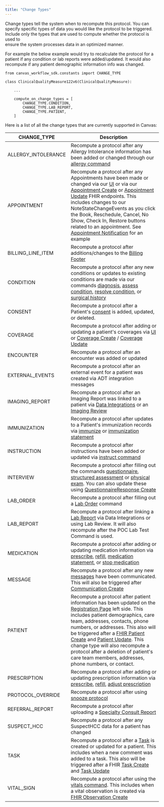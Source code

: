 ```yaml
---
title: "Change Types"
---
```

Change types tell the system when to recompute this protocol. You can specify specific types of data you would like the protocol to be triggered. Include only the types that are used to compute whether the protocol is used to  
ensure the system processes data in an optimized manner.

For example  the below example would try to recalculate the protocol for a patient if any condition or lab reports were added/updated. It would also recompute if any patient demographic information info was changed.

```text
from canvas_workflow_sdk.constants import CHANGE_TYPE

class ClinicalQualityMeasure122v6(ClinicalQualityMeasure):

    ...

    compute_on_change_types = [
        CHANGE_TYPE.CONDITION,
        CHANGE_TYPE.LAB_REPORT,
        CHANGE_TYPE.PATIENT,
    ]
```

Here is a list of all the change types that are currently supported in Canvas:

| CHANGE_TYPE        | Description                                                                                                                          |
|--------------------|--------------------------------------------------------------------------------------------------------------------------------------|
| ALLERGY_INTOLERANCE | Recompute a protocol after any Allergy Intolerance information has been added or changed through our [allergy command](https://canvas-medical.zendesk.com/hc/en-us/articles/360056920593-Document-an-Allergy) |
| APPOINTMENT         | Recompute a protocol after any Appointments have been made or changed via our [UI](https://canvas-medical.zendesk.com/hc/en-us/articles/360056430014-Appointments) or via our [Appointment Create](/api/appointment/#create) or [Appointment Update](/api/appointment/#update) FHIR endpoints. This includes changes to our NoteStateChangeEvents as you click the Book, Reschedule, Cancel, No Show, Check In, Restore buttons related to an appointment. See [Appointment Notification](/sdk/notification-protocol/#appointment-notification-example) for an example |
| BILLING_LINE_ITEM   | Recompute a protocol after additions/changes to the [Billing Footer](https://canvas-medical.zendesk.com/hc/en-us/articles/4416815562387-Billing-Footer-) |
| CONDITION           | Recompute a protocol after any new conditions or updates to existing conditions are made via our commands [diagnosis](https://canvas-medical.zendesk.com/hc/en-us/articles/360057089133-Command-Diagnose), [assess condition](https://canvas-medical.zendesk.com/hc/en-us/articles/360055230394-Command-Assess-Condition), [resolve condition](https://canvas-medical.zendesk.com/hc/en-us/articles/360055709554-Command-Resolve-Condition), or [surgical history](https://canvas-medical.zendesk.com/hc/en-us/articles/360055625854-Document-Past-Surgical-History) |
| CONSENT            | Recompute a protocol after a Patient's [consent](https://canvas-medical.zendesk.com/hc/en-us/articles/5524511564947-Patient-Consents#h_01G0ZN8S1HWG71DKDXWPNEGC6T) is added, updated, or deleted. |
| COVERAGE           | Recompute a protocol after adding or updating a patient's coverages via [UI](https://canvas-medical.zendesk.com/hc/en-us/articles/4408206355603-Patient-Coverages-2-0) or [Coverage Create](/api/coverage/#create) / [Coverage Update](/api/coverage/#update) |
| ENCOUNTER          | Recompute a protocol after an encounter was added or updated |
| EXTERNAL_EVENTS    | Recompute a protocol after an external event for a patient was created via ADT integration messages |
| IMAGING_REPORT     | Recompute a protocol after an Imaging Report was linked to a patient via [Data Integrations](https://canvas-medical.zendesk.com/hc/en-us/articles/360057918193-Imaging-Reports) or an [Imaging Review](https://canvas-medical.zendesk.com/hc/en-us/articles/1500006006942-Imaging-Report-Review) |
| IMMUNIZATION       | Recompute a protocol after updates to a Patient's immunization records via [immunize](https://canvas-medical.zendesk.com/hc/en-us/articles/360057140293-Documenting-an-Immunization) or [immunization statement](https://canvas-medical.zendesk.com/hc/en-us/articles/360057139673-Record-a-Previous-Immunization) |
| INSTRUCTION        | Recompute a protocol after instructions have been added or updated via [instruct command](https://canvas-medical.zendesk.com/hc/en-us/articles/360055309574-Command-Instruct) |
| INTERVIEW          | Recompute a protocol after filling out the commands [questionnaire](https://canvas-medical.zendesk.com/hc/en-us/articles/360057544593-Command-Questionnaire), [structured assessment](https://canvas-medical.zendesk.com/hc/en-us/articles/4415631833875-Structured-Assessment) or [physical exam](https://canvas-medical.zendesk.com/hc/en-us/articles/360055628474-Documenting-a-Patient-Physical-Exam). You can also update these using [QuestionnaireResponse Create](/api/questionnaireresponse/#create) |
| LAB_ORDER          | Recompute a protocol after filling out a [Lab Order](https://canvas-medical.zendesk.com/hc/en-us/articles/360056890753-Placing-a-Lab-Order) command |
| LAB_REPORT         | Recompute a protocol after linking a [Lab Report](https://canvas-medical.zendesk.com/hc/en-us/articles/360057918713-Lab-Reports) via Data Integrations or using Lab Review. It will also recompute after the POC Lab Test Command is used. |
| MEDICATION         |  Recompute a protocol after adding or updating medication information via [prescribe](https://canvas-medical.zendesk.com/hc/en-us/articles/360063523313-Prescribing-a-Medication), [refill](https://canvas-medical.zendesk.com/hc/en-us/articles/360057482354-Refill-Medications), [medication statement](https://canvas-medical.zendesk.com/hc/en-us/articles/1500004007942-Documenting-a-Historical-Medication), or [stop medication](https://canvas-medical.zendesk.com/hc/en-us/articles/1500001227761-Stopping-a-Current-Medication) |
| MESSAGE            | Recompute a protocol after any new [messages](https://canvas-medical.zendesk.com/hc/en-us/articles/1500001593221-Patient-Message-Inbox-) have been communicated. This will also be triggered after [Communication Create](/api/communication/#create) |
| PATIENT            | Recompute a protocol after patient information has been updated on the [Registration Page](https://canvas-medical.zendesk.com/hc/en-us/articles/360059207093-Patient-Registration-Information) left side. This includes patient demographics, care team, addresses, contacts, phone numbers, or addresses. This also will be triggered after a [FHIR Patient Create](/api/patient/#create) and [Patient Update](/api/patient/#update). This change type will also recompute a protocol after a deletion of patient's care team members, addresses, phone numbers, or contact. |
| PRESCRIPTION       | Recompute a protocol after adding or updating prescription information via [prescribe](https://canvas-medical.zendesk.com/hc/en-us/articles/360063523313-Prescribing-a-Medication), [refill](https://canvas-medical.zendesk.com/hc/en-us/articles/360057482354-Refill-Medications), [adjust prescription](https://canvas-medical.zendesk.com/hc/en-us/articles/360061706154-Adjust-an-Existing-Medication) |
| PROTOCOL_OVERRIDE  | Recompute a protocol after using [snooze protocol](https://canvas-medical.zendesk.com/hc/en-us/articles/1500002775922-Snoozing-a-Protocol-in-Canvas) |
| REFERRAL_REPORT    | Recompute a protocol after uploading a [Specialty Consult Report](https://canvas-medical.zendesk.com/hc/en-us/articles/360057919273-Specialist-Consult-Reports) |
| SUSPECT_HCC        | Recompute a protocol after any SuspectHCC data for a patient has changed |
| TASK               | Recompute a protocol after a [Task](https://canvas-medical.zendesk.com/hc/en-us/articles/360057545873-Tasks) is created or updated for a patient. This includes when a new comment was added to a task. This also will be triggered after a FHIR [Task Create](/api/task/#create) and [Task Update](/api/task/#update) |
| VITAL_SIGN         | Recompute a protocol after using the [vitals command](https://canvas-medical.zendesk.com/hc/en-us/articles/360056077654-Logging-Vital-Signs). This includes when a vital observation is created via [FHIR Observation Create](/api/observation/#create) |
